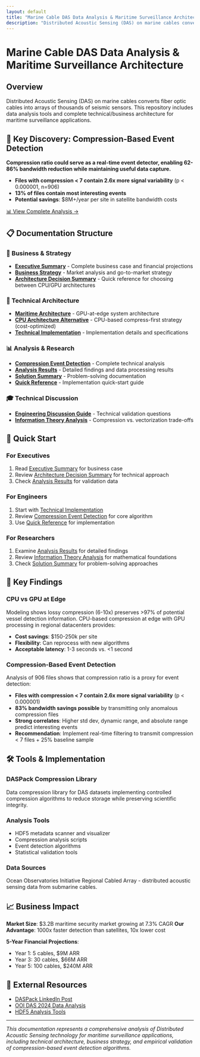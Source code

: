 ```yaml
---
layout: default
title: "Marine Cable DAS Data Analysis & Maritime Surveillance Architecture"
description: "Distributed Acoustic Sensing (DAS) on marine cables converts fiber optic cables into arrays of thousands of seismic sensors. This repository includes data analysis tools and complete technical/business architecture for maritime surveillance applications."
---
```


# Marine Cable DAS Data Analysis & Maritime Surveillance Architecture

## Overview

Distributed Acoustic Sensing (DAS) on marine cables converts fiber optic cables into arrays of thousands of seismic sensors. This repository includes data analysis tools and complete technical/business architecture for maritime surveillance applications.

## 🎯 Key Discovery: Compression-Based Event Detection

**Compression ratio could serve as a real-time event detector, enabling 62-86% bandwidth reduction while maintaining useful data capture.**

- **Files with compression < 7 contain 2.6x more signal variability** (p < 0.000001, n=906)
- **13% of files contain most interesting events**
- **Potential savings**: $8M+/year per site in satellite bandwidth costs

[📊 View Complete Analysis →](/analysis/)

## 📋 Documentation Structure

### 🏢 Business & Strategy
- **[Executive Summary](/EXECUTIVE_SUMMARY/)** - Complete business case and financial projections
- **[Business Strategy](/DAS_BUSINESS_STRATEGY/)** - Market analysis and go-to-market strategy
- **[Architecture Decision Summary](/ARCHITECTURE_DECISION_SUMMARY/)** - Quick reference for choosing between CPU/GPU architectures

### 🔧 Technical Architecture
- **[Maritime Architecture](/DAS_MARITIME_ARCHITECTURE/)** - GPU-at-edge system architecture
- **[CPU Architecture Alternative](/DAS_CPU_ARCHITECTURE_ALTERNATIVE/)** - CPU-based compress-first strategy (cost-optimized)
- **[Technical Implementation](/DAS_TECHNICAL_IMPLEMENTATION/)** - Implementation details and specifications

### 📊 Analysis & Research
- **[Compression Event Detection](/analysis/COMPRESSION_EVENT_DETECTION/)** - Complete technical analysis
- **[Analysis Results](/analysis/RESULTS/)** - Detailed findings and data processing results
- **[Solution Summary](/analysis/SOLUTION_SUMMARY/)** - Problem-solving documentation
- **[Quick Reference](/analysis/artifacts/QUICK_REFERENCE/)** - Implementation quick-start guide

### 🎓 Technical Discussion
- **[Engineering Discussion Guide](/ENGINEERING_DISCUSSION_GUIDE/)** - Technical validation questions
- **[Information Theory Analysis](/INFORMATION_THEORY_ANALYSIS/)** - Compression vs. vectorization trade-offs

## 🚀 Quick Start

### For Executives
1. Read [Executive Summary](/EXECUTIVE_SUMMARY/) for business case
2. Review [Architecture Decision Summary](/ARCHITECTURE_DECISION_SUMMARY/) for technical approach
3. Check [Analysis Results](/analysis/RESULTS/) for validation data

### For Engineers
1. Start with [Technical Implementation](/DAS_TECHNICAL_IMPLEMENTATION/)
2. Review [Compression Event Detection](/analysis/COMPRESSION_EVENT_DETECTION/) for core algorithm
3. Use [Quick Reference](/analysis/artifacts/QUICK_REFERENCE/) for implementation

### For Researchers
1. Examine [Analysis Results](/analysis/RESULTS/) for detailed findings
2. Review [Information Theory Analysis](/INFORMATION_THEORY_ANALYSIS/) for mathematical foundations
3. Check [Solution Summary](/analysis/SOLUTION_SUMMARY/) for problem-solving approaches

## 🔬 Key Findings

### CPU vs GPU at Edge
Modeling shows lossy compression (6-10x) preserves >97% of potential vessel detection information. CPU-based compression at edge with GPU processing in regional datacenters provides:

- **Cost savings**: $150-250k per site
- **Flexibility**: Can reprocess with new algorithms
- **Acceptable latency**: 1-3 seconds vs. <1 second

### Compression-Based Event Detection
Analysis of 906 files shows that compression ratio is a proxy for event detection:

- **Files with compression < 7 contain 2.6x more signal variability** (p < 0.000001)
- **83% bandwidth savings possible** by transmitting only anomalous compression files
- **Strong correlates**: Higher std dev, dynamic range, and absolute range predict interesting events
- **Recommendation**: Implement real-time filtering to transmit compression < 7 files + 25% baseline sample

## 🛠️ Tools & Implementation

### DASPack Compression Library
Data compression library for DAS datasets implementing controlled compression algorithms to reduce storage while preserving scientific integrity.

### Analysis Tools
- HDF5 metadata scanner and visualizer
- Compression analysis scripts
- Event detection algorithms
- Statistical validation tools

### Data Sources
Ocean Observatories Initiative Regional Cabled Array - distributed acoustic sensing data from submarine cables.

## 📈 Business Impact

**Market Size**: $3.2B maritime security market growing at 7.3% CAGR
**Our Advantage**: 1000x faster detection than satellites, 10x lower cost

**5-Year Financial Projections**:
- Year 1: 5 cables, $9M ARR
- Year 3: 30 cables, $66M ARR  
- Year 5: 100 cables, $240M ARR

## 🔗 External Resources

- [DASPack LinkedIn Post](daspack-linkedin-post.png)
- [OOI DAS 2024 Data Analysis](/OOI_DAS_2024/)
- [HDF5 Analysis Tools](/analysis/)

---

*This documentation represents a comprehensive analysis of Distributed Acoustic Sensing technology for maritime surveillance applications, including technical architecture, business strategy, and empirical validation of compression-based event detection algorithms.*

